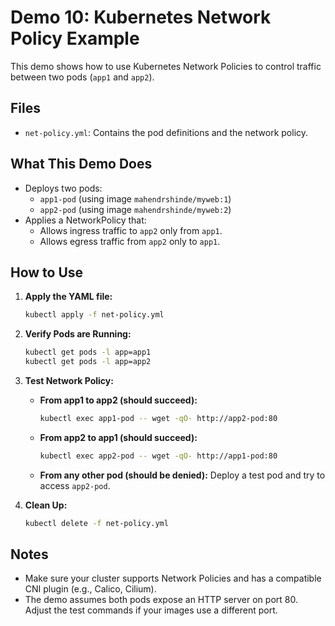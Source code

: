# Demo 10: Kubernetes Network Policy Example

This demo shows how to use Kubernetes Network Policies to control traffic between two pods (`app1` and `app2`).

## Files
- `net-policy.yml`: Contains the pod definitions and the network policy.

## What This Demo Does
- Deploys two pods:
  - `app1-pod` (using image `mahendrshinde/myweb:1`)
  - `app2-pod` (using image `mahendrshinde/myweb:2`)
- Applies a NetworkPolicy that:
  - Allows ingress traffic to `app2` only from `app1`.
  - Allows egress traffic from `app2` only to `app1`.

## How to Use

1. **Apply the YAML file:**
   ```sh
   kubectl apply -f net-policy.yml
   ```

2. **Verify Pods are Running:**
   ```sh
   kubectl get pods -l app=app1
   kubectl get pods -l app=app2
   ```

3. **Test Network Policy:**
   - **From app1 to app2 (should succeed):**
     ```sh
     kubectl exec app1-pod -- wget -qO- http://app2-pod:80
     ```
   - **From app2 to app1 (should succeed):**
     ```sh
     kubectl exec app2-pod -- wget -qO- http://app1-pod:80
     ```
   - **From any other pod (should be denied):**
     Deploy a test pod and try to access `app2-pod`.

4. **Clean Up:**
   ```sh
   kubectl delete -f net-policy.yml
   ```

## Notes
- Make sure your cluster supports Network Policies and has a compatible CNI plugin (e.g., Calico, Cilium).
- The demo assumes both pods expose an HTTP server on port 80. Adjust the test commands if your images use a different port.
